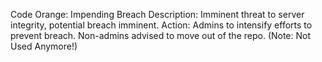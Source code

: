 Code Orange: Impending Breach
Description: Imminent threat to server integrity, potential breach imminent. Action: Admins to intensify efforts to prevent breach. Non-admins advised to move out of the repo. (Note: Not Used Anymore!)
